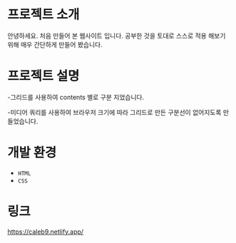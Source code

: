 # 프로젝트 소개

안녕하세요. 처음 만들어 본 웹사이트 입니다. 공부한 것을 토대로 스스로 적용 해보기 위해 매우 간단하게 만들어 봤습니다.

# 프로젝트 설명

-그리드를 사용하여 contents 별로 구분 지었습니다.

-미디어 쿼리를 사용하여 브라우저 크기에 따라 그리드로 만든 구분선이 없어지도록 만들었습니다.

# 개발 환경

 - `HTML`
 - `CSS`

# 링크

https://caleb9.netlify.app/
